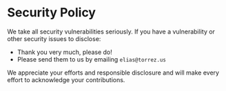 # Security Policy

We take all security vulnerabilities seriously.
If you have a vulnerability or other security issues to disclose:

- Thank you very much, please do!
- Please send them to us by emailing `elias@torrez.us`

We appreciate your efforts and responsible disclosure and will make every effort to acknowledge your contributions.
